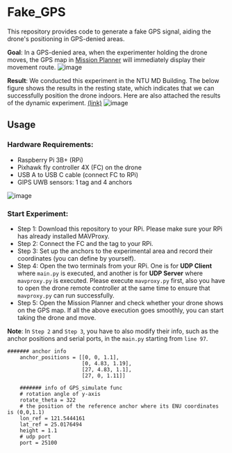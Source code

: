 # Fake_GPS
This repository provides code to generate a fake GPS signal, aiding the drone's positioning in GPS-denied areas.

**Goal**: In a GPS-denied area, when the experimenter holding the drone moves, the GPS map in [Mission Planner](https://ardupilot.org/planner/) will immediately display their movement route.
![image](https://github.com/jiahaubai/Fake_GPS/blob/main/idea.png)


**Result**:
We conducted this experiment in the NTU MD Building. The below figure shows the results in the resting state, which indicates that we can successfully position the drone indoors. Here are also attached the results of the dynamic experiment. [(link)](https://drive.google.com/file/d/1eMuFeqP7EJF8AYZbDSvlK68_LksFRa6S/view?usp=drive_link)
![image](https://github.com/jiahaubai/Fake_GPS/blob/main/exp1.png)



## Usage

### Hardware Requirements:
* Raspberry Pi 3B+ (RPi)        
* Pixhawk fly controller 4X (FC) on the drone
* USB A to USB C cable (connect FC to RPi)
* GIPS UWB sensors: 1 tag and 4 anchors
  
![image](https://github.com/jiahaubai/Fake_GPS/blob/main/hardware.png)

### Start Experiment:
* Step 1: Download this repository to your RPi. Please make sure your RPi has already installed MAVProxy.  
* Step 2: Connect the FC and the tag to your RPi.  
* Step 3: Set up the anchors to the experimental area and record their coordinates (you can define by yourself).  
* Step 4: Open the two terminals from your RPi. One is for **UDP Client** where `main.py` is executed, and another is for **UDP Server** where `mavproxy.py` is executed. Please execute `mavproxy.py` first, also you have to open the drone remote controller at the same time to ensure that `mavproxy.py` can run successfully.  
* Step 5: Open the Mission Planner and check whether your drone shows on the GPS map. If all the above execution goes smoothly, you can start taking the drone and move.

**Note**: In `Step 2` and `Step 3`, you have to also modify their info, such as the anchor positions and serial ports, in the `main.py` starting from `line 97`.

```
####### anchor info                                    
    anchor_positions = [[0, 0, 1.1],
                        [0, 4.83, 1.19],
                        [27, 4.83, 1.1],
                        [27, 0, 1.11]]
                        
    ####### info of GPS_simulate func
    # rotation angle of y-axis
    rotate_theta = 322
    # the position of the reference anchor where its ENU coordinates is (0,0,1.1)
    lon_ref = 121.5444161
    lat_ref = 25.0176494
    height = 1.1
    # udp port
    port = 25100
```






